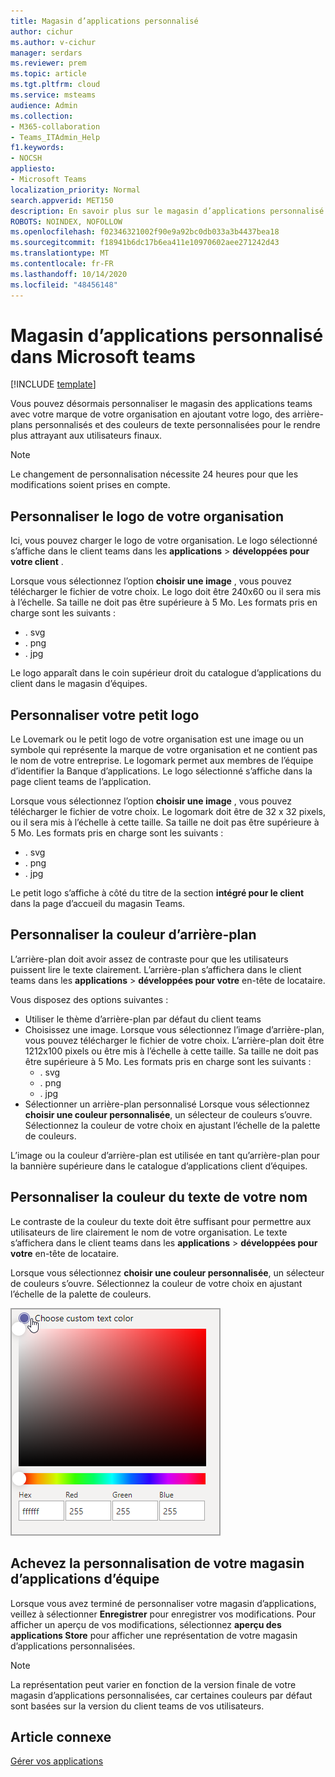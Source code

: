 ```yaml
---
title: Magasin d’applications personnalisé
author: cichur
ms.author: v-cichur
manager: serdars
ms.reviewer: prem
ms.topic: article
ms.tgt.pltfrm: cloud
ms.service: msteams
audience: Admin
ms.collection:
- M365-collaboration
- Teams_ITAdmin_Help
f1.keywords:
- NOCSH
appliesto:
- Microsoft Teams
localization_priority: Normal
search.appverid: MET150
description: En savoir plus sur le magasin d’applications personnalisé dans Microsoft Teams.
ROBOTS: NOINDEX, NOFOLLOW
ms.openlocfilehash: f02346321002f90e9a92bc0db033a3b4437bea18
ms.sourcegitcommit: f18941b6dc17b6ea411e10970602aee271242d43
ms.translationtype: MT
ms.contentlocale: fr-FR
ms.lasthandoff: 10/14/2020
ms.locfileid: "48456148"
---
```

# <a name="custom-apps-store-in-microsoft-teams"></a>Magasin d’applications personnalisé dans Microsoft teams

[!INCLUDE [template](includes/preview-feature.md)]

Vous pouvez désormais personnaliser le magasin des applications teams avec votre marque de votre organisation en ajoutant votre logo, des arrière-plans personnalisés et des couleurs de texte personnalisées pour le rendre plus attrayant aux utilisateurs finaux.

> [!Note]
> Le changement de personnalisation nécessite 24 heures pour que les modifications soient prises en compte.

## <a name="customize-your-organization-logo"></a>Personnaliser le logo de votre organisation

<!-- Bookmark used by Context Sensitive Help (CSH). Do not delete. -->
<a name="orglogo"> </a>
<!-- Do not remove the bookmark link above. -->

Ici, vous pouvez charger le logo de votre organisation. Le logo sélectionné s’affiche dans le client teams dans les **applications**  >  **développées pour votre client** .

Lorsque vous sélectionnez l’option **choisir une image** , vous pouvez télécharger le fichier de votre choix. Le logo doit être 240x60 ou il sera mis à l’échelle. Sa taille ne doit pas être supérieure à 5 Mo. Les formats pris en charge sont les suivants :

- . svg
- . png
- . jpg

Le logo apparaît dans le coin supérieur droit du catalogue d’applications du client dans le magasin d’équipes.

## <a name="customize-your-small-logo"></a>Personnaliser votre petit logo

<!-- Bookmark used by Context Sensitive Help (CSH). Do not delete. -->
<a name="orglogomark"> </a>
<!-- Do not remove the bookmark link above. -->

Le Lovemark ou le petit logo de votre organisation est une image ou un symbole qui représente la marque de votre organisation et ne contient pas le nom de votre entreprise. Le logomark permet aux membres de l’équipe d’identifier la Banque d’applications. Le logo sélectionné s’affiche dans la page client teams de l’application.

Lorsque vous sélectionnez l’option **choisir une image** , vous pouvez télécharger le fichier de votre choix. Le logomark doit être de 32 x 32 pixels, ou il sera mis à l’échelle à cette taille. Sa taille ne doit pas être supérieure à 5 Mo. Les formats pris en charge sont les suivants :

- . svg
- . png
- . jpg

Le petit logo s’affiche à côté du titre de la section **intégré pour le client** dans la page d’accueil du magasin Teams.

## <a name="customize-the-background-color"></a>Personnaliser la couleur d’arrière-plan

<!-- Bookmark used by Context Sensitive Help (CSH). Do not delete. -->
<a name="custombackground"> </a>
<!-- Do not remove the bookmark link above. -->

L’arrière-plan doit avoir assez de contraste pour que les utilisateurs puissent lire le texte clairement. L’arrière-plan s’affichera dans le client teams dans les **applications**  >  **développées pour votre** en-tête de locataire.

Vous disposez des options suivantes :

- Utiliser le thème d’arrière-plan par défaut du client teams
- Choisissez une image. Lorsque vous sélectionnez l’image d’arrière-plan, vous pouvez télécharger le fichier de votre choix. L’arrière-plan doit être 1212x100 pixels ou être mis à l’échelle à cette taille. Sa taille ne doit pas être supérieure à 5 Mo. Les formats pris en charge sont les suivants :
  - . svg
  - . png
  - . jpg
- Sélectionner un arrière-plan personnalisé Lorsque vous sélectionnez **choisir une couleur personnalisée**, un sélecteur de couleurs s’ouvre. Sélectionnez la couleur de votre choix en ajustant l’échelle de la palette de couleurs.

L’image ou la couleur d’arrière-plan est utilisée en tant qu’arrière-plan pour la bannière supérieure dans le catalogue d’applications client d’équipes.

## <a name="customize-the-text-color-of-your-name"></a>Personnaliser la couleur du texte de votre nom

<!-- Bookmark used by Context Sensitive Help (CSH). Do not delete. -->
<a name="textcolor"> </a>
<!-- Do not remove the bookmark link above. -->

Le contraste de la couleur du texte doit être suffisant pour permettre aux utilisateurs de lire clairement le nom de votre organisation. Le texte s’affichera dans le client teams dans les **applications**  >  **développées pour votre** en-tête de locataire.

Lorsque vous sélectionnez **choisir une couleur personnalisée**, un sélecteur de couleurs s’ouvre. Sélectionnez la couleur de votre choix en ajustant l’échelle de la palette de couleurs.

 ![Image d’un sélecteur de couleurs](media/choose-a-custom-color.png)

## <a name="complete-the-customization-of-your-team-apps-store"></a>Achevez la personnalisation de votre magasin d’applications d’équipe

Lorsque vous avez terminé de personnaliser votre magasin d’applications, veillez à sélectionner **Enregistrer** pour enregistrer vos modifications.
Pour afficher un aperçu de vos modifications, sélectionnez **aperçu des applications Store** pour afficher une représentation de votre magasin d’applications personnalisées.

> [!Note]
> La représentation peut varier en fonction de la version finale de votre magasin d’applications personnalisées, car certaines couleurs par défaut sont basées sur la version du client teams de vos utilisateurs.

## <a name="related-article"></a>Article connexe

[Gérer vos applications](manage-apps.md)
